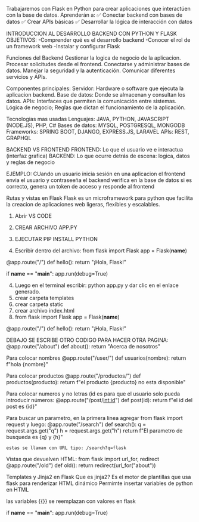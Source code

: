 Trabajaremos con Flask en Python para crear aplicaciones que interactúen con la base de datos.
Aprenderán a:
✅ Conectar backend con bases de datos
✅ Crear APIs básicas
✅ Desarrollar la lógica de interacción con datos

INTRODUCCION AL DESARROLLO BACKEND CON PYTHON Y FLASK
OBJETIVOS:
-Comprender qué es el desarrollo backend
-Conocer el rol de un framework web
-Instalar y configurar Flask

Funciones del Backend
Gestionar la logica de negocio de la aplicacion.
Procesar solicitudes desde el frontend.
Conectarse y administrar bases de datos.
Manejar la seguridad y la autenticación.
Comunicar diferentes servicios y APIs.

Componentes principales:
Servidor: Hardware o software que ejecuta la aplicacion backend.
Base de datos: Donde se almacenan y consultan los datos.
APIs: Interfaces que permiten la comunicación entre sistemas.
Lógica de negocio; Reglas que dictan el funcionamiento de la aplicación.

Tecnologias mas usadas
Lenguajes: JAVA, PYTHON, JAVASCRIPT (NODE.JS), PHP, C#
Bases de datos: MYSQL, POSTGRESQL, MONGODB
Frameworks: SPRING BOOT, DJANGO, EXPRESS.JS, LARAVEL
APIs: REST, GRAPHQL

BACKEND VS FRONTEND
FRONTEND: Lo que el usuario ve e interactua (interfaz grafica)
BACKEND: Lo que ocurre detrás de escena: logica, datos y reglas de negocio 

EJEMPLO: CUando un usuario inicia sesión en una aplicacion
el frontend envia el usuario y contraseeña
el backend verifica en la base de datos
si es correcto, genera un token de acceso y responde al frontend

Rutas y vistas en Flask 
Flask es un microframework para python que facilita la creacion de aplicaciones web ligeras, flexibles y escalables.

1. Abrir VS CODE

2. CREAR ARCHIVO APP.PY
3. EJECUTAR PIP INSTALL PYTHON

4. Escribir dentro del archivo:
from flask import Flask
app = Flask(__name__)

@app.route("/")
def hello():
    return "¡Hola, Flask!"

if __name__ == "__main__":
    app.run(debug=True)


4. Luego en el terminal escribir: python app.py y dar clic en el enlace generado.
5. crear carpeta templates
6. crear carpeta static
7. crear archivo index.html
8. from flask import Flask
app = Flask(__name__)

@app.route("/")
def hello():
    return "¡Hola, Flask!"

DEBAJO SE ESCRIBE OTRO CODIGO PARA HACER OTRA PAGINA:
@app.route("/about")
def about():
    return "Acerca de nosotros"

Para colocar nombres
@app.route("/user/<nombre>")
def usuarios(nombre):
    return f"hola {nombre}"

Para colocar productos
@app.route("/productos/<producto>")
def productos(producto):
    return f"el producto {producto} no esta disponible"

Para colocar numeros y no letras (id es para que el usuario solo pueda introducir números:
@app.route("/post/<int:id>")
def post(id):
    return f"el id del post es {id}"

Para buscar un parametro, en la primera linea agregar from flask import request y luego:
@app.route("/search")
def search():
    q = request.args.get("q")
    h = request.args.get("h")
    return f"El parametro de busqueda es {q} y {h}"

    estas se llaman con URL tipo: /search?q=flask

Vistas que devuelven HTML:
from flask import url_for, redirect 
@app.route("/old")
def old():
    return redirect(url_for("about"))

Templates y Jinja2 en Flask
Que es jinja2? Es el motor de plantillas que usa flask para renderizar HTML dinámico
Permimte insertar variables de python en HTML

las variables {{}} se reemplazan con valores en flask
    
if __name__ == "__main__":
    app.run(debug=True)


